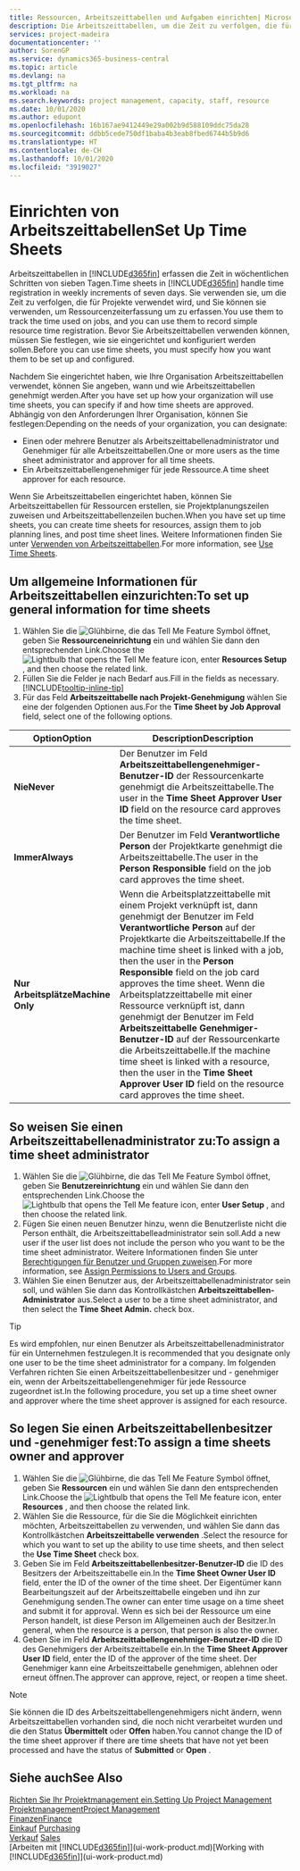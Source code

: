 ```yaml
---
title: Ressourcen, Arbeitszeittabellen und Aufgaben einrichten| Microsoft Docs
description: Die Arbeitszeittabellen, um die Zeit zu verfolgen, die für Projekte verwendet wurde und Ressourcen verwendet wurde und halfen Ihnen mit Projektmanagement, der Stellenbesetzung und der Kapazität
services: project-madeira
documentationcenter: ''
author: SorenGP
ms.service: dynamics365-business-central
ms.topic: article
ms.devlang: na
ms.tgt_pltfrm: na
ms.workload: na
ms.search.keywords: project management, capacity, staff, resource
ms.date: 10/01/2020
ms.author: edupont
ms.openlocfilehash: 16b167ae9412449e29a002b9d588109ddc75da28
ms.sourcegitcommit: ddbb5cede750df1baba4b3eab8fbed6744b5b9d6
ms.translationtype: HT
ms.contentlocale: de-CH
ms.lasthandoff: 10/01/2020
ms.locfileid: "3919027"
---
```

# <a name="set-up-time-sheets"></a><span data-ttu-id="dc6ed-103">Einrichten von Arbeitszeittabellen</span><span class="sxs-lookup"><span data-stu-id="dc6ed-103">Set Up Time Sheets</span></span>
<span data-ttu-id="dc6ed-104">Arbeitszeittabellen in [!INCLUDE[d365fin](includes/d365fin_md.md)] erfassen die Zeit in wöchentlichen Schritten von sieben Tagen.</span><span class="sxs-lookup"><span data-stu-id="dc6ed-104">Time sheets in [!INCLUDE[d365fin](includes/d365fin_md.md)] handle time registration in weekly increments of seven days.</span></span> <span data-ttu-id="dc6ed-105">Sie verwenden sie, um die Zeit zu verfolgen, die für Projekte verwendet wird, und Sie können sie verwenden, um Ressourcenzeiterfassung um zu erfassen.</span><span class="sxs-lookup"><span data-stu-id="dc6ed-105">You use them to track the time used on jobs, and you can use them to record simple resource time registration.</span></span> <span data-ttu-id="dc6ed-106">Bevor Sie Arbeitszeittabellen verwenden können, müssen Sie festlegen, wie sie eingerichtet und konfiguriert werden sollen.</span><span class="sxs-lookup"><span data-stu-id="dc6ed-106">Before you can use time sheets, you must specify how you want them to be set up and configured.</span></span>

<span data-ttu-id="dc6ed-107">Nachdem Sie eingerichtet haben, wie Ihre Organisation Arbeitszeittabellen verwendet, können Sie angeben, wann und wie Arbeitszeittabellen genehmigt werden.</span><span class="sxs-lookup"><span data-stu-id="dc6ed-107">After you have set up how your organization will use time sheets, you can specify if and how time sheets are approved.</span></span> <span data-ttu-id="dc6ed-108">Abhängig von den Anforderungen Ihrer Organisation, können Sie festlegen:</span><span class="sxs-lookup"><span data-stu-id="dc6ed-108">Depending on the needs of your organization, you can designate:</span></span>

* <span data-ttu-id="dc6ed-109">Einen oder mehrere Benutzer als Arbeitszeittabellenadministrator und Genehmiger für alle Arbeitszeittabellen.</span><span class="sxs-lookup"><span data-stu-id="dc6ed-109">One or more users as the time sheet administrator and approver for all time sheets.</span></span>
* <span data-ttu-id="dc6ed-110">Ein Arbeitszeittabellengenehmiger für jede Ressource.</span><span class="sxs-lookup"><span data-stu-id="dc6ed-110">A time sheet approver for each resource.</span></span>

<span data-ttu-id="dc6ed-111">Wenn Sie Arbeitszeittabellen eingerichtet haben, können Sie Arbeitszeittabellen für Ressourcen erstellen, sie Projektplanungszeilen zuweisen und Arbeitszeittabellenzeilen buchen.</span><span class="sxs-lookup"><span data-stu-id="dc6ed-111">When you have set up time sheets, you can create time sheets for resources, assign them to job planning lines, and post time sheet lines.</span></span> <span data-ttu-id="dc6ed-112">Weitere Informationen finden Sie unter [Verwenden von Arbeitszeittabellen](projects-how-use-time-sheets.md).</span><span class="sxs-lookup"><span data-stu-id="dc6ed-112">For more information, see [Use Time Sheets](projects-how-use-time-sheets.md).</span></span>

## <a name="to-set-up-general-information-for-time-sheets"></a><span data-ttu-id="dc6ed-113">Um allgemeine Informationen für Arbeitszeittabellen einzurichten:</span><span class="sxs-lookup"><span data-stu-id="dc6ed-113">To set up general information for time sheets</span></span>
1. <span data-ttu-id="dc6ed-114">Wählen Sie die ![Glühbirne, die das Tell Me Feature](media/ui-search/search_small.png "Tell Me-Funktion") Symbol öffnet, geben Sie **Ressourceneinrichtung** ein und wählen Sie dann den entsprechenden Link.</span><span class="sxs-lookup"><span data-stu-id="dc6ed-114">Choose the ![Lightbulb that opens the Tell Me feature](media/ui-search/search_small.png "Tell me what you want to do") icon, enter **Resources Setup** , and then choose the related link.</span></span>  
2. <span data-ttu-id="dc6ed-115">Füllen Sie die Felder je nach Bedarf aus.</span><span class="sxs-lookup"><span data-stu-id="dc6ed-115">Fill in the fields as necessary.</span></span> [!INCLUDE[tooltip-inline-tip](includes/tooltip-inline-tip_md.md)]
3. <span data-ttu-id="dc6ed-116">Für das Feld **Arbeitszeittabelle nach Projekt-Genehmigung** wählen Sie eine der folgenden Optionen aus.</span><span class="sxs-lookup"><span data-stu-id="dc6ed-116">For the **Time Sheet by Job Approval** field, select one of the following options.</span></span>

| <span data-ttu-id="dc6ed-117">Option</span><span class="sxs-lookup"><span data-stu-id="dc6ed-117">Option</span></span> | <span data-ttu-id="dc6ed-118">Description</span><span class="sxs-lookup"><span data-stu-id="dc6ed-118">Description</span></span> |
| --- | --- |
| <span data-ttu-id="dc6ed-119">**Nie**</span><span class="sxs-lookup"><span data-stu-id="dc6ed-119">**Never**</span></span> |<span data-ttu-id="dc6ed-120">Der Benutzer im Feld **Arbeitszeittabellengenehmiger-Benutzer-ID** der Ressourcenkarte genehmigt die Arbeitszeittabelle.</span><span class="sxs-lookup"><span data-stu-id="dc6ed-120">The user in the **Time Sheet Approver User ID** field on the resource card approves the time sheet.</span></span> |
| <span data-ttu-id="dc6ed-121">**Immer**</span><span class="sxs-lookup"><span data-stu-id="dc6ed-121">**Always**</span></span> |<span data-ttu-id="dc6ed-122">Der Benutzer im Feld **Verantwortliche Person** der Projektkarte genehmigt die Arbeitszeittabelle.</span><span class="sxs-lookup"><span data-stu-id="dc6ed-122">The user in the **Person Responsible** field on the job card approves the time sheet.</span></span> |
| <span data-ttu-id="dc6ed-123">**Nur Arbeitsplätze**</span><span class="sxs-lookup"><span data-stu-id="dc6ed-123">**Machine Only**</span></span> |<span data-ttu-id="dc6ed-124">Wenn die Arbeitsplatzzeittabelle mit einem Projekt verknüpft ist, dann genehmigt der Benutzer im Feld **Verantwortliche Person** auf der Projektkarte die Arbeitszeittabelle.</span><span class="sxs-lookup"><span data-stu-id="dc6ed-124">If the machine time sheet is linked with a job, then the user in the **Person Responsible** field on the job card approves the time sheet.</span></span> <span data-ttu-id="dc6ed-125">Wenn die Arbeitsplatzzeittabelle mit einer Ressource verknüpft ist, dann genehmigt der Benutzer im Feld **Arbeitszeittabelle Genehmiger-Benutzer-ID** auf der Ressourcenkarte die Arbeitszeittabelle.</span><span class="sxs-lookup"><span data-stu-id="dc6ed-125">If the machine time sheet is linked with a resource, then the user in the **Time Sheet Approver User ID** field on the resource card approves the time sheet.</span></span> |

## <a name="to-assign-a-time-sheet-administrator"></a><span data-ttu-id="dc6ed-126">So weisen Sie einen Arbeitszeittabellenadministrator zu:</span><span class="sxs-lookup"><span data-stu-id="dc6ed-126">To assign a time sheet administrator</span></span>
1. <span data-ttu-id="dc6ed-127">Wählen Sie die ![Glühbirne, die das Tell Me Feature](media/ui-search/search_small.png "Tell Me-Funktion") Symbol öffnet, geben Sie **Benutzereinrichtung** ein und wählen Sie dann den entsprechenden Link.</span><span class="sxs-lookup"><span data-stu-id="dc6ed-127">Choose the ![Lightbulb that opens the Tell Me feature](media/ui-search/search_small.png "Tell me what you want to do") icon, enter **User Setup** , and then choose the related link.</span></span>  
2. <span data-ttu-id="dc6ed-128">Fügen Sie einen neuen Benutzer hinzu, wenn die Benutzerliste nicht die Person enthält, die Arbeitszeittabelleadministrator sein soll.</span><span class="sxs-lookup"><span data-stu-id="dc6ed-128">Add a new user if the user list does not include the person who you want to be the time sheet administrator.</span></span> <span data-ttu-id="dc6ed-129">Weitere Informationen finden Sie unter [Berechtigungen für Benutzer und Gruppen zuweisen](ui-define-granular-permissions.md).</span><span class="sxs-lookup"><span data-stu-id="dc6ed-129">For more information, see [Assign Permissions to Users and Groups](ui-define-granular-permissions.md).</span></span>
3. <span data-ttu-id="dc6ed-130">Wählen Sie einen Benutzer aus, der Arbeitszeittabellenadministrator sein soll, und wählen Sie dann das Kontrollkästchen **Arbeitszeittabellen-Administrator** aus.</span><span class="sxs-lookup"><span data-stu-id="dc6ed-130">Select a user to be a time sheet administrator, and then select the **Time Sheet Admin.** check box.</span></span>  

> [!TIP]  
>   <span data-ttu-id="dc6ed-131">Es wird empfohlen, nur einen Benutzer als Arbeitszeittabellenadministrator für ein Unternehmen festzulegen.</span><span class="sxs-lookup"><span data-stu-id="dc6ed-131">It is recommended that you designate only one user to be the time sheet administrator for a company.</span></span> <span data-ttu-id="dc6ed-132">Im folgenden Verfahren richten Sie einen Arbeitszeittabellenbesitzer und - genehmiger ein, wenn der Arbeitszeittabellengenehmiger für jede Ressource zugeordnet ist.</span><span class="sxs-lookup"><span data-stu-id="dc6ed-132">In the following procedure, you set up a time sheet owner and approver where the time sheet approver is assigned for each resource.</span></span>  

## <a name="to-assign-a-time-sheets-owner-and-approver"></a><span data-ttu-id="dc6ed-133">So legen Sie einen Arbeitszeittabellenbesitzer und -genehmiger fest:</span><span class="sxs-lookup"><span data-stu-id="dc6ed-133">To assign a time sheets owner and approver</span></span>
1. <span data-ttu-id="dc6ed-134">Wählen Sie die ![Glühbirne, die das Tell Me Feature](media/ui-search/search_small.png "Tell Me-Funktion") Symbol öffnet, geben Sie **Ressourcen** ein und wählen Sie dann den entsprechenden Link.</span><span class="sxs-lookup"><span data-stu-id="dc6ed-134">Choose the ![Lightbulb that opens the Tell Me feature](media/ui-search/search_small.png "Tell me what you want to do") icon, enter **Resources** , and then choose the related link.</span></span>
2. <span data-ttu-id="dc6ed-135">Wählen Sie die Ressource, für die Sie die Möglichkeit einrichten möchten, Arbeitszeittabellen zu verwenden, und wählen Sie dann das Kontrollkästchen **Arbeitszeittabelle verwenden** .</span><span class="sxs-lookup"><span data-stu-id="dc6ed-135">Select the resource for which you want to set up the ability to use time sheets, and then select the **Use Time Sheet** check box.</span></span>  
3. <span data-ttu-id="dc6ed-136">Geben Sie im Feld **Arbeitszeittabellenbesitzer-Benutzer-ID** die ID des Besitzers der Arbeitszeittabelle ein.</span><span class="sxs-lookup"><span data-stu-id="dc6ed-136">In the **Time Sheet Owner User ID** field, enter the ID of the owner of the time sheet.</span></span> <span data-ttu-id="dc6ed-137">Der Eigentümer kann Bearbeitungszeit auf der Arbeitszeittabelle eingeben und ihn zur Genehmigung senden.</span><span class="sxs-lookup"><span data-stu-id="dc6ed-137">The owner can enter time usage on a time sheet and submit it for approval.</span></span> <span data-ttu-id="dc6ed-138">Wenn es sich bei der Ressource um eine Person handelt, ist diese Person im Allgemeinen auch der Besitzer.</span><span class="sxs-lookup"><span data-stu-id="dc6ed-138">In general, when the resource is a person, that person is also the owner.</span></span>  
4. <span data-ttu-id="dc6ed-139">Geben Sie im Feld **Arbeitszeittabellengenehmiger-Benutzer-ID** die ID des Genehmigers der Arbeitszeittabelle ein.</span><span class="sxs-lookup"><span data-stu-id="dc6ed-139">In the **Time Sheet Approver User ID** field, enter the ID of the approver of the time sheet.</span></span> <span data-ttu-id="dc6ed-140">Der Genehmiger kann eine Arbeitszeittabelle genehmigen, ablehnen oder erneut öffnen.</span><span class="sxs-lookup"><span data-stu-id="dc6ed-140">The approver can approve, reject, or reopen a time sheet.</span></span>  

> [!NOTE]  
>   <span data-ttu-id="dc6ed-141">Sie können die ID des Arbeitszeittabellengenehmigers nicht ändern, wenn Arbeitszeittabellen vorhanden sind, die noch nicht verarbeitet wurden und die den Status **Übermittelt** oder **Offen** haben.</span><span class="sxs-lookup"><span data-stu-id="dc6ed-141">You cannot change the ID of the time sheet approver if there are time sheets that have not yet been processed and have the status of **Submitted** or **Open** .</span></span>

## <a name="see-also"></a><span data-ttu-id="dc6ed-142">Siehe auch</span><span class="sxs-lookup"><span data-stu-id="dc6ed-142">See Also</span></span>
[<span data-ttu-id="dc6ed-143">Richten Sie Ihr Projektmanagement ein.</span><span class="sxs-lookup"><span data-stu-id="dc6ed-143">Setting Up Project Management</span></span>](projects-setup-projects.md)  
[<span data-ttu-id="dc6ed-144">Projektmanagement</span><span class="sxs-lookup"><span data-stu-id="dc6ed-144">Project Management</span></span>](projects-manage-projects.md)  
[<span data-ttu-id="dc6ed-145">Finanzen</span><span class="sxs-lookup"><span data-stu-id="dc6ed-145">Finance</span></span>](finance.md)  
<span data-ttu-id="dc6ed-146">[Einkauf](purchasing-manage-purchasing.md)       </span><span class="sxs-lookup"><span data-stu-id="dc6ed-146">[Purchasing](purchasing-manage-purchasing.md)       </span></span>  
<span data-ttu-id="dc6ed-147">[Verkauf](sales-manage-sales.md)    </span><span class="sxs-lookup"><span data-stu-id="dc6ed-147">[Sales](sales-manage-sales.md)    </span></span>  
<span data-ttu-id="dc6ed-148">[Arbeiten mit [!INCLUDE[d365fin](includes/d365fin_md.md)]](ui-work-product.md)</span><span class="sxs-lookup"><span data-stu-id="dc6ed-148">[Working with [!INCLUDE[d365fin](includes/d365fin_md.md)]](ui-work-product.md)</span></span>  
